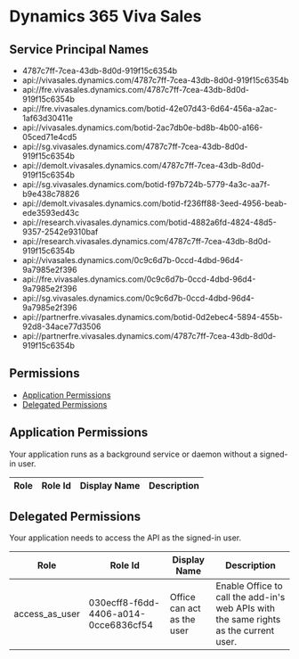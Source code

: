 # Dynamics 365 Viva Sales
## Service Principal Names
- 4787c7ff-7cea-43db-8d0d-919f15c6354b
- api://vivasales.dynamics.com/4787c7ff-7cea-43db-8d0d-919f15c6354b
- api://fre.vivasales.dynamics.com/4787c7ff-7cea-43db-8d0d-919f15c6354b
- api://fre.vivasales.dynamics.com/botid-42e07d43-6d64-456a-a2ac-1af63d30411e
- api://vivasales.dynamics.com/botid-2ac7db0e-bd8b-4b00-a166-05ced71e4cd5
- api://sg.vivasales.dynamics.com/4787c7ff-7cea-43db-8d0d-919f15c6354b
- api://demolt.vivasales.dynamics.com/4787c7ff-7cea-43db-8d0d-919f15c6354b
- api://sg.vivasales.dynamics.com/botid-f97b724b-5779-4a3c-aa7f-b9e438c78826
- api://demolt.vivasales.dynamics.com/botid-f236ff88-3eed-4956-beab-ede3593ed43c
- api://research.vivasales.dynamics.com/botid-4882a6fd-4824-48d5-9357-2542e9310baf
- api://research.vivasales.dynamics.com/4787c7ff-7cea-43db-8d0d-919f15c6354b
- api://vivasales.dynamics.com/0c9c6d7b-0ccd-4dbd-96d4-9a7985e2f396
- api://fre.vivasales.dynamics.com/0c9c6d7b-0ccd-4dbd-96d4-9a7985e2f396
- api://sg.vivasales.dynamics.com/0c9c6d7b-0ccd-4dbd-96d4-9a7985e2f396
- api://partnerfre.vivasales.dynamics.com/botid-0d2ebec4-5894-455b-92d8-34ace77d3506
- api://partnerfre.vivasales.dynamics.com/4787c7ff-7cea-43db-8d0d-919f15c6354b

 ## Permissions
- [Application Permissions](#application-permissions)
- [Delegated Permissions](#delegated-permissions)

## Application Permissions
Your application runs as a background service or daemon without a signed-in user.

| Role | Role Id | Display Name | Description |
|---|---|---|---|

## Delegated Permissions
Your application needs to access the API as the signed-in user. 

| Role | Role Id | Display Name | Description |
|---|---|---|---|
| access_as_user | 030ecff8-f6dd-4406-a014-0cce6836cf54 | Office can act as the user | Enable Office to call the add-in's web APIs with the same rights as the current user. |

